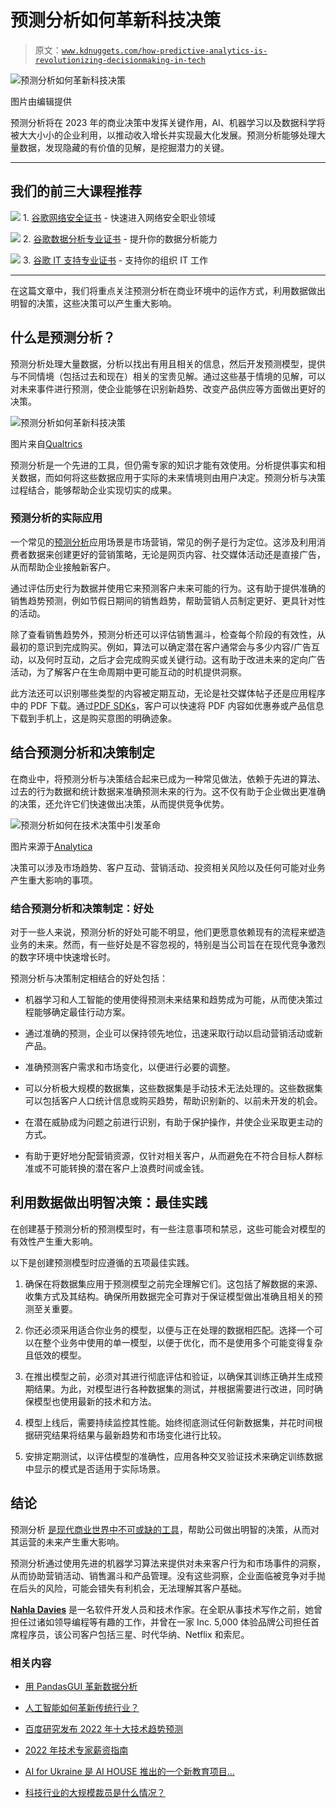 # 预测分析如何革新科技决策

> 原文：[`www.kdnuggets.com/how-predictive-analytics-is-revolutionizing-decisionmaking-in-tech`](https://www.kdnuggets.com/how-predictive-analytics-is-revolutionizing-decisionmaking-in-tech)

![预测分析如何革新科技决策](img/98464133fb6c691a79da57a9af01c5d1.png)

图片由编辑提供

预测分析将在 2023 年的商业决策中发挥关键作用，AI、机器学习以及数据科学将被大大小小的企业利用，以推动收入增长并实现最大化发展。预测分析能够处理大量数据，发现隐藏的有价值的见解，是挖掘潜力的关键。

* * *

## 我们的前三大课程推荐

![](img/0244c01ba9267c002ef39d4907e0b8fb.png) 1\. [谷歌网络安全证书](https://www.kdnuggets.com/google-cybersecurity) - 快速进入网络安全职业领域

![](img/e225c49c3c91745821c8c0368bf04711.png) 2\. [谷歌数据分析专业证书](https://www.kdnuggets.com/google-data-analytics) - 提升你的数据分析能力

![](img/0244c01ba9267c002ef39d4907e0b8fb.png) 3\. [谷歌 IT 支持专业证书](https://www.kdnuggets.com/google-itsupport) - 支持你的组织 IT 工作

* * *

在这篇文章中，我们将重点关注预测分析在商业环境中的运作方式，利用数据做出明智的决策，这些决策可以产生重大影响。

## 什么是预测分析？

预测分析处理大量数据，分析以找出有用且相关的信息，然后开发预测模型，提供与不同情境（包括过去和现在）相关的宝贵见解。通过这些基于情境的见解，可以对未来事件进行预测，使企业能够在识别新趋势、改变产品供应等方面做出更好的决策。

![预测分析如何革新科技决策](img/34f1b53528a9cc26f250d79ce7cf7394.png)

图片来自[Qualtrics](https://www.qualtrics.com/experience-management/research/predictive-analytics/)

预测分析是一个先进的工具，但仍需专家的知识才能有效使用。分析提供事实和相关数据，而如何将这些数据应用于实际的未来情境则由用户决定。预测分析与决策过程结合，能够帮助企业实现切实的成果。

### 预测分析的实际应用

一个常见的[预测分析](https://www.ibm.com/topics/predictive-analytics#:~:text=Predictive%20analytics%20models%20are%20designed,clustering%2C%20and%20time%20series%20models.)应用场景是市场营销，常见的例子是行为定位。这涉及利用消费者数据来创建更好的营销策略，无论是网页内容、社交媒体活动还是直接广告，从而帮助企业接触新客户。

通过评估历史行为数据并使用它来预测客户未来可能的行为。这有助于提供准确的销售趋势预测，例如节假日期间的销售趋势，帮助营销人员制定更好、更具针对性的活动。

除了查看销售趋势外，预测分析还可以评估销售漏斗，检查每个阶段的有效性，从最初的意识到完成购买。例如，算法可以确定潜在客户通常会与多少内容/广告互动，以及何时互动，之后才会完成购买或关键行动。这有助于改进未来的定向广告活动，为了解客户在生命周期中更可能互动的时机提供洞察。

此方法还可以识别哪些类型的内容被定期互动，无论是社交媒体帖子还是应用程序中的 PDF 下载。通过[PDF SDKs](https://apryse.com/blog/pdf-sdk-guide)，客户可以快速将 PDF 内容如优惠券或产品信息下载到手机上，这是购买意图的明确迹象。

## 结合预测分析和决策制定

在商业中，将预测分析与决策结合起来已成为一种常见做法，依赖于先进的算法、过去的行为数据和统计数据来准确预测未来的行为。这不仅有助于企业做出更准确的决策，还允许它们快速做出决策，从而提供竞争优势。

![预测分析如何在技术决策中引发革命](img/4d5228badb3f1f33f936e1a99941c9e8.png)

图片来源于[Analytica](https://analytica.com/applying-predictive-analytics-in-enterprise-decision-making/)

决策可以涉及市场趋势、客户互动、营销活动、投资相关风险以及任何可能对业务产生重大影响的事项。

### 结合预测分析和决策制定：好处

对于一些人来说，预测分析的好处可能不明显，他们更愿意依赖现有的流程来塑造业务的未来。然而，有一些好处是不容忽视的，特别是当公司旨在在现代竞争激烈的数字环境中快速增长时。

预测分析与决策制定相结合的好处包括：

+   机器学习和人工智能的使用使得预测未来结果和趋势成为可能，从而使决策过程能够确定最佳行动方案。

+   通过准确的预测，企业可以保持领先地位，迅速采取行动以启动营销活动或新产品。

+   准确预测客户需求和市场变化，以便进行必要的调整。

+   可以分析极大规模的数据集，这些数据集是手动技术无法处理的。这些数据集可以包括客户人口统计信息或购买趋势，帮助识别新的、以前未开发的机会。

+   在潜在威胁成为问题之前进行识别，有助于保护操作，并使企业采取更主动的方式。

+   有助于更好地分配营销资源，仅针对相关客户，从而避免在不符合目标人群标准或不可能转换的潜在客户上浪费时间或金钱。

## 利用数据做出明智决策：最佳实践

在创建基于预测分析的预测模型时，有一些注意事项和禁忌，这些可能会对模型的有效性产生重大影响。

以下是创建预测模型时应遵循的五项最佳实践。

1.  确保在将数据集应用于预测模型之前完全理解它们。这包括了解数据的来源、收集方式及其结构。确保所用数据完全可靠对于保证模型做出准确且相关的预测至关重要。

1.  你还必须采用适合你业务的模型，以便与正在处理的数据相匹配。选择一个可以在整个业务中使用的单一模型，以便于优化，而不是使用多个可能变得复杂且低效的模型。

1.  在推出模型之前，必须对其进行彻底评估和验证，以确保其训练正确并生成预期结果。为此，对模型进行各种数据集的测试，并根据需要进行改进，同时确保模型也使用最新的技术和方法。

1.  模型上线后，需要持续监控其性能。始终彻底测试任何新数据集，并花时间根据研究结果将结果与最新趋势和市场变化进行比较。

1.  安排定期测试，以评估模型的准确性，应用各种交叉验证技术来确定训练数据中显示的模式是否适用于实际场景。

## 结论

预测分析 [是现代商业世界中不可或缺的工具](https://online.hbs.edu/blog/post/predictive-analytics)，帮助公司做出明智的决策，从而对其运营的未来产生重大影响。

预测分析通过使用先进的机器学习算法来提供对未来客户行为和市场事件的洞察，从而协助营销活动、销售漏斗和产品管理。没有这些洞察，企业面临被竞争对手抛在后头的风险，可能会错失有利机会，无法理解其客户基础。

[**Nahla Davies**](http://nahlawrites.com/) 是一名软件开发人员和技术作家。在全职从事技术写作之前，她曾担任过诸如领导编程等有趣的工作，并曾在一家 Inc. 5,000 体验品牌公司担任首席程序员，该公司客户包括三星、时代华纳、Netflix 和索尼。

### 相关内容

+   [用 PandasGUI 革新数据分析](https://www.kdnuggets.com/2023/06/revolutionizing-data-analysis-pandasgui.html)

+   [人工智能如何革新传统行业？](https://www.kdnuggets.com/how-ai-is-revolutionizing-the-legacy-industries)

+   [百度研究发布 2022 年十大技术趋势预测](https://www.kdnuggets.com/2022/02/baidu-research-unveils-top-10-tech-trends-forecast-2022.html)

+   [2022 年技术专家薪资指南](https://www.kdnuggets.com/2022/07/simple-salary-guide-tech-experts-2022.html)

+   [AI for Ukraine 是 AI HOUSE 推出的一个新教育项目…](https://www.kdnuggets.com/2022/08/ai-house-ai-ukraine-new-educational-project-support-ukrainian-tech-community.html)

+   [科技行业的大规模裁员是什么情况？](https://www.kdnuggets.com/2023/02/layoffs-tech.html)
